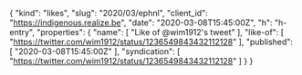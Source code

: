 {
  "kind": "likes",
  "slug": "2020/03/ephnl",
  "client_id": "https://indigenous.realize.be",
  "date": "2020-03-08T15:45:00Z",
  "h": "h-entry",
  "properties": {
    "name": [
      "Like of @wim1912's tweet"
    ],
    "like-of": [
      "https://twitter.com/wim1912/status/1236549843432112128"
    ],
    "published": [
      "2020-03-08T15:45:00Z"
    ],
    "syndication": [
      "https://twitter.com/wim1912/status/1236549843432112128"
    ]
  }
}
